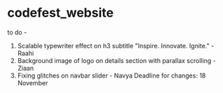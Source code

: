 # codefest_website

to do - 
1. Scalable typewriter effect on h3 subtitle "Inspire. Innovate. Ignite." - Raahi
2. Background image of logo on details section with parallax scrolling - Ziaan
3. Fixing glitches on navbar slider - Navya
Deadline for changes: 18 November
